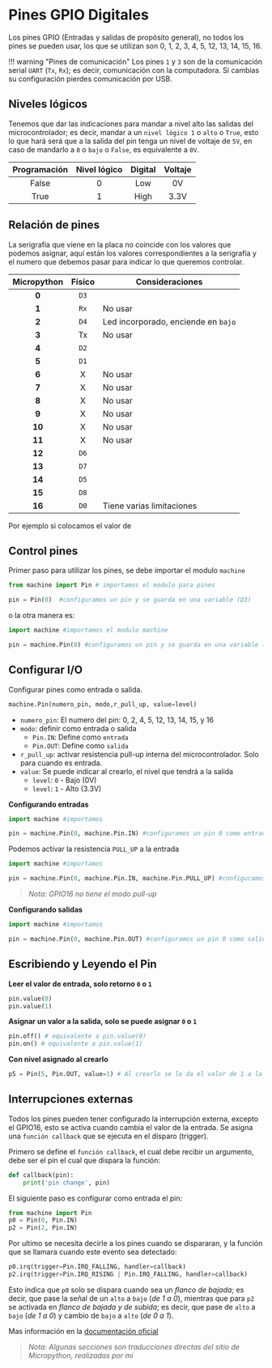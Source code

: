 # Pines GPIO Digitales

Los pines GPIO (Entradas y salidas de propósito general), no todos los pines se pueden usar, los que se utilizan son  0, 1, 2, 3, 4, 5, 12, 13, 14, 15, 16.

!!! warning "Pines de comunicación"
    Los pines `1` y `3` son de la comunicación serial `UART` (`Tx`, `Rx`); es decir, comunicación con la computadora. Si cambias su configuración pierdes comunicación por USB.

## Niveles lógicos 

Tenemos que dar las indicaciones para mandar a nivel alto las salidas del microcontrolador; es decir, mandar a un `nivel lógico 1` o `alto` o `True`, esto lo que hará será que a la salida del pin tenga un nivel de voltaje de `5V`, en caso de mandarlo a `0` o `bajo` o `False`, es equivalente a `0V`.


Programación|Nivel lógico|Digital|Voltaje
:-:|:-:|:-:|:-:
False|0|Low|0V
True|1|High|3.3V

## Relación de pines

La serigrafía que viene en la placa no coincide con los valores que podemos asignar, aquí están los valores correspondientes a  la serigrafía y el numero que debemos pasar para indicar lo que queremos controlar.

|Micropython|Físico|Consideraciones|
|:-:|:-:|-|
|**0**|`D3` | |
|**1**|`Rx` | No usar|
|**2**|`D4` | Led incorporado, enciende en `bajo`|
|**3**|Tx | No usar|
|**4**|`D2` | |
|**5**|`D1` | |
|**6**|X | No usar|
|**7**|X | No usar|
|**8**|X | No usar|
|**9**|X | No usar|
|**10**|X | No usar|
|**11**|X | No usar|
|**12**|`D6` | |
|**13**|`D7` | |
|**14**|`D5` | |
|**15**|`D8` | |
|**16**|`D0` | Tiene varias limitaciones|

Por ejemplo si colocamos el valor de 

## Control pines

Primer paso para utilizar los pines, se debe importar el modulo `machine`

```python
from machine import Pin # importamos el modulo para pines 

pin = Pin(0)  #configuramos un pin y se guarda en una variable (D3)
```
o la otra manera es:

```python
import machine #importamos el modulo machine

pin = machine.Pin(0) #configuramos un pin y se guarda en una variable (D3)
```

## Configurar I/O

Configurar pines como entrada o salida.

```python
machine.Pin(numero_pin, modo,r_pull_up, value=level)
```

- `numero_pin`: El numero del pin: 0, 2, 4, 5, 12, 13, 14, 15, y 16 
- `modo`: definir como entrada o salida
  - `Pin.IN`: Define como `entrada`
  - `Pin.OUT`: Define como `salida`
- `r_pull_up`: activar resistencia pull-up interna del microcontrolador. Solo para cuando es entrada.
- `value`: Se puede indicar al crearlo, el nivel que tendrá a la salida
  - `level`: `0` - Bajo (0V)
  - `level`: `1` - Alto (3.3V)

**Configurando entradas**

```python
import machine #importamos

pin = machine.Pin(0, machine.Pin.IN) #configuramos un pin 0 como entrada
```

Podemos activar la resistencia `PULL_UP` a la entrada

```python
import machine #importamos

pin = machine.Pin(0, machine.Pin.IN, machine.Pin.PULL_UP) #configuramos un pin 0 como entrada y su resistencia pull up
```

> *Nota:  GPIO16 no tiene el modo pull-up*

**Configurando salidas**

```python
import machine #importamos

pin = machine.Pin(0, machine.Pin.OUT) #configuramos un pin 0 como salida
```

## Escribiendo y Leyendo el Pin

**Leer el valor de entrada, solo retorno `0` o `1`**

```python
pin.value(0) 
pin.value(1)
```

**Asignar un valor a la salida, solo se puede asignar `0` o `1`**

```python
pin.off() # equivalente a pin.value(0) 
pin.on() # equivalente a pin.value(1) 
```

**Con nivel asignado al crearlo**

```python
p5 = Pin(5, Pin.OUT, value=1) # Al crearlo se le da el valor de 1 a la salida
```

## Interrupciones externas

Todos los pines pueden tener configurado la interrupción externa, excepto el GPIO16, esto se activa cuando cambia el valor de la entrada. Se asigna una `función callback` que se ejecuta en el disparo (trigger).

Primero se define el `función callback`, el cual debe recibir un argumento, debe ser el pin el cual que dispara la función:

```python
def callback(pin):
    print('pin change', pin)
```

El siguiente paso es configurar como entrada el pin:

```python
from machine import Pin
p0 = Pin(0, Pin.IN)
p2 = Pin(2, Pin.IN)
```

Por ultimo se necesita decirle a los pines cuando se dispararan, y la función que se llamara cuando este evento sea detectado:

```python
p0.irq(trigger=Pin.IRQ_FALLING, handler=callback)
p2.irq(trigger=Pin.IRQ_RISING | Pin.IRQ_FALLING, handler=callback)
```
Esto indica que `p0` solo se dispara cuando sea un *flanco de bajada*; es decir, que pase la señal de un `alto` a `bajo` (*de 1 a 0*), mientras que para `p2` se activada en *flanco de bajada y de subida*; es decir, que pase de `alto` a `bajo` (*de 1 a 0*) y cambio de `bajo` a `alto` (*de 0 a 1*).

Mas información en la [documentación oficial](http://docs.micropython.org/en/latest/esp8266/tutorial/pins.html)

> *Nota: Algunas secciones son traducciones directas del sitio de Micropython, realizadas por mí*

